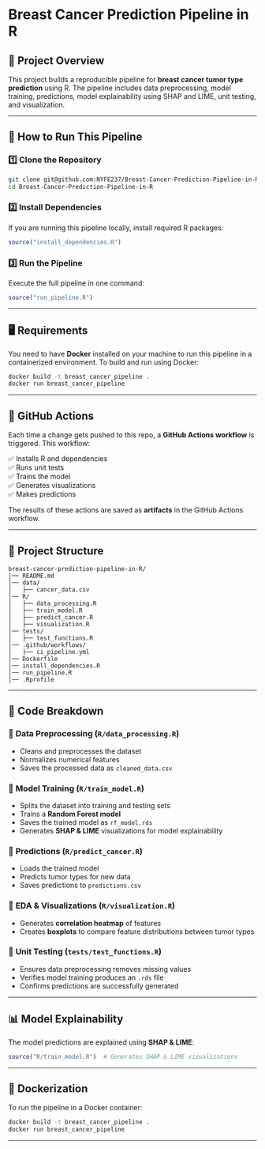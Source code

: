 # Breast Cancer Prediction Pipeline in R

## 📌 Project Overview
This project builds a reproducible pipeline for **breast cancer tumor type prediction** using R. 
The pipeline includes data preprocessing, model training, predictions, model explainability using SHAP and LIME, 
unit testing, and visualization.

---

## 🚀 How to Run This Pipeline

### **1️⃣ Clone the Repository**
```sh
git clone git@github.com:NYFE237/Breast-Cancer-Prediction-Pipeline-in-R.git
cd Breast-Cancer-Prediction-Pipeline-in-R
```

### **2️⃣ Install Dependencies**
If you are running this pipeline locally, install required R packages:
```r
source("install_dependencies.R")
```

### **3️⃣ Run the Pipeline**
Execute the full pipeline in one command:
```r
source("run_pipeline.R")
```

---

## 🖥️ Requirements
You need to have **Docker** installed on your machine to run this pipeline in a containerized environment.
To build and run using Docker:
```sh
docker build -t breast_cancer_pipeline .
docker run breast_cancer_pipeline
```

---

## 🤖 GitHub Actions
Each time a change gets pushed to this repo, a **GitHub Actions workflow** is triggered. This workflow:

✅ Installs R and dependencies  
✅ Runs unit tests  
✅ Trains the model  
✅ Generates visualizations  
✅ Makes predictions  

The results of these actions are saved as **artifacts** in the GitHub Actions workflow.

---

## 📂 Project Structure
```
breast-cancer-prediction-pipeline-in-R/
│── README.md
│── data/
│   ├── cancer_data.csv
│── R/
│   ├── data_processing.R
│   ├── train_model.R
│   ├── predict_cancer.R
│   ├── visualization.R
│── tests/
│   ├── test_functions.R
│── .github/workflows/
│   ├── ci_pipeline.yml
│── Dockerfile
│── install_dependencies.R
│── run_pipeline.R
│── .Rprofile
```

---

## 📝 Code Breakdown

### 🔹 **Data Preprocessing (`R/data_processing.R`)**
- Cleans and preprocesses the dataset
- Normalizes numerical features
- Saves the processed data as `cleaned_data.csv`

### 🔹 **Model Training (`R/train_model.R`)**
- Splits the dataset into training and testing sets
- Trains a **Random Forest model**
- Saves the trained model as `rf_model.rds`
- Generates **SHAP & LIME** visualizations for model explainability

### 🔹 **Predictions (`R/predict_cancer.R`)**
- Loads the trained model
- Predicts tumor types for new data
- Saves predictions to `predictions.csv`

### 🔹 **EDA & Visualizations (`R/visualization.R`)**
- Generates **correlation heatmap** of features
- Creates **boxplots** to compare feature distributions between tumor types

### 🔹 **Unit Testing (`tests/test_functions.R`)**
- Ensures data preprocessing removes missing values
- Verifies model training produces an `.rds` file
- Confirms predictions are successfully generated

---

## 📊 Model Explainability
The model predictions are explained using **SHAP & LIME**:
```r
source("R/train_model.R")  # Generates SHAP & LIME visualizations
```

---

## 🐳 Dockerization
To run the pipeline in a Docker container:
```sh
docker build -t breast_cancer_pipeline .
docker run breast_cancer_pipeline
```

---



